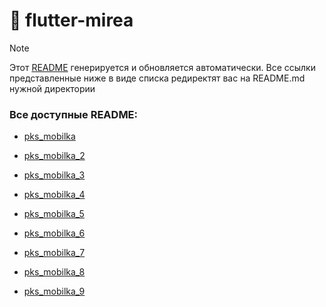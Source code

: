 # 📌 flutter-mirea

> [!NOTE]  
> Этот [README](README.md) генерируется и обновляется автоматически. 
> Все ссылки представленные ниже в виде списка редиректят вас на README.md нужной директории

### Все доступные README: 



* [pks_mobilka](pks_mobilka/README.md)

* [pks_mobilka_2](pks_mobilka_2/README.md)

* [pks_mobilka_3](pks_mobilka_3/README.md)

* [pks_mobilka_4](pks_mobilka_4/README.md)

* [pks_mobilka_5](pks_mobilka_5/README.md)

* [pks_mobilka_6](pks_mobilka_6/README.md)

* [pks_mobilka_7](pks_mobilka_7/README.md)

* [pks_mobilka_8](pks_mobilka_8/README.md)

* [pks_mobilka_9](pks_mobilka_9/README.md)
